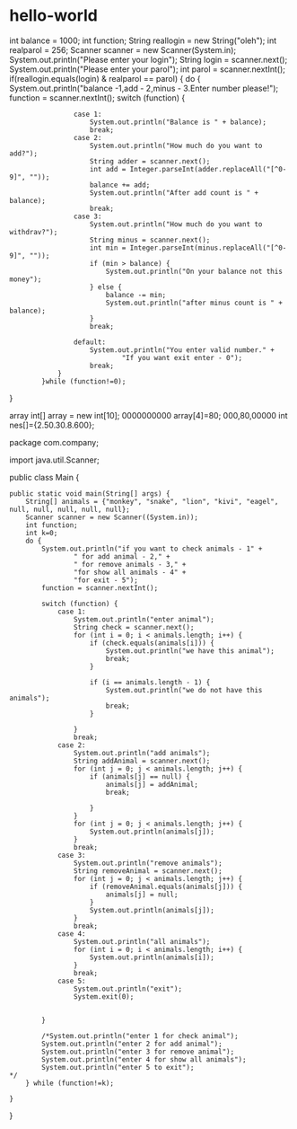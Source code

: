 # hello-world
int balance = 1000;
        int function;
        String reallogin = new String("oleh");
        int realparol = 256;
         Scanner scanner = new Scanner(System.in);
        System.out.println("Please enter your login");
        String login = scanner.next();
        System.out.println("Please enter your parol");
        int parol = scanner.nextInt();
        if(reallogin.equals(login) & realparol == parol) {
            do {
                System.out.println("balance -1,add - 2,minus - 3.Enter number please!");
                function = scanner.nextInt();
                switch (function) {

                    case 1:
                        System.out.println("Balance is " + balance);
                        break;
                    case 2:
                        System.out.println("How much do you want to add?");
                        String adder = scanner.next();
                        int add = Integer.parseInt(adder.replaceAll("[^0-9]", ""));
                        balance += add;
                        System.out.println("After add count is " + balance);
                        break;
                    case 3:
                        System.out.println("How much do you want to withdrav?");
                        String minus = scanner.next();
                        int min = Integer.parseInt(minus.replaceAll("[^0-9]", ""));
                        if (min > balance) {
                            System.out.println("On your balance not this money");
                        } else {
                            balance -= min;
                            System.out.println("after minus count is " + balance);
                        }
                        break;

                    default:
                        System.out.println("You enter valid number." +
                                "If you want exit enter - 0");
                        break;
                }
            }while (function!=0);
}



array
int[] array = new int[10];
0000000000
array[4]=80;
000,80,00000
int nes[]={2.50.30.8.600};





package com.company;


import java.util.Scanner;

public class Main {

    public static void main(String[] args) {
        String[] animals = {"monkey", "snake", "lion", "kivi", "eagel", null, null, null, null, null};
        Scanner scanner = new Scanner((System.in));
        int function;
        int k=0;
        do {
            System.out.println("if you want to check animals - 1" +
                    " for add animal - 2," +
                    " for remove animals - 3," +
                    "for show all animals - 4" +
                    "for exit - 5");
            function = scanner.nextInt();

            switch (function) {
                case 1:
                    System.out.println("enter animal");
                    String check = scanner.next();
                    for (int i = 0; i < animals.length; i++) {
                        if (check.equals(animals[i])) {
                            System.out.println("we have this animal");
                            break;
                        }

                        if (i == animals.length - 1) {
                            System.out.println("we do not have this animals");
                            break;
                        }

                    }
                    break;
                case 2:
                    System.out.println("add animals");
                    String addAnimal = scanner.next();
                    for (int j = 0; j < animals.length; j++) {
                        if (animals[j] == null) {
                            animals[j] = addAnimal;
                            break;

                        }
                    }
                    for (int j = 0; j < animals.length; j++) {
                        System.out.println(animals[j]);
                    }
                    break;
                case 3:
                    System.out.println("remove animals");
                    String removeAnimal = scanner.next();
                    for (int j = 0; j < animals.length; j++) {
                        if (removeAnimal.equals(animals[j])) {
                            animals[j] = null;
                        }
                        System.out.println(animals[j]);
                    }
                    break;
                case 4:
                    System.out.println("all animals");
                    for (int i = 0; i < animals.length; i++) {
                        System.out.println(animals[i]);
                    }
                    break;
                case 5:
                    System.out.println("exit");
                    System.exit(0);


            }

            /*System.out.println("enter 1 for check animal");
            System.out.println("enter 2 for add animal");
            System.out.println("enter 3 for remove animal");
            System.out.println("enter 4 for show all animals");
            System.out.println("enter 5 to exit");
    */
        } while (function!=k);

    }

}


